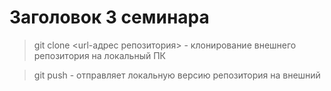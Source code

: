 # Заголовок 3 семинара

> git clone <url-адрес репозитория> - клонирование внешнего репозитория на локальный ПК

> git push - отправляет локальную версию репозитория на внешний